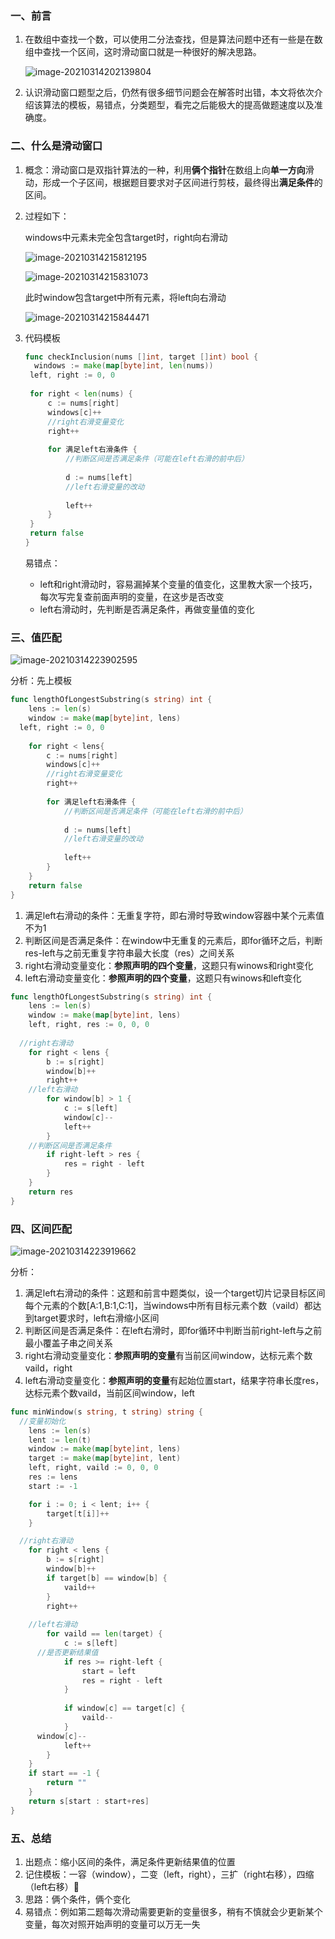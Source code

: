 ### 一、前言

1. 在数组中查找一个数，可以使用二分法查找，但是算法问题中还有一些是在数组中查找一个区间，这时滑动窗口就是一种很好的解决思路。

   ![image-20210314202139804](image-20210314202139804.png)

2. 认识滑动窗口题型之后，仍然有很多细节问题会在解答时出错，本文将依次介绍该算法的模板，易错点，分类题型，看完之后能极大的提高做题速度以及准确度。

### 二、什么是滑动窗口

1. 概念：滑动窗口是双指针算法的一种，利用**俩个指针**在数组上向**单一方向**滑动，形成一个子区间，根据题目要求对子区间进行剪枝，最终得出**满足条件**的区间。

2. 过程如下：

   windows中元素未完全包含target时，right向右滑动

   ![image-20210314215812195](image-20210314215812195.png)

   ![image-20210314215831073](image-20210314215831073.png)

   此时window包含target中所有元素，将left向右滑动

   ![image-20210314215844471](image-20210314215844471.png)

3. 代码模板

   ```go
   func checkInclusion(nums []int, target []int) bool {
     windows := make(map[byte]int, len(nums))
   	left, right := 0, 0
     
   	for right < len(nums) {
   		c := nums[right]
   		windows[c]++
   		//right右滑变量变化
   		right++
       
   		for 满足left右滑条件 {
   			//判断区间是否满足条件（可能在left右滑的前中后）
         
   			d := nums[left]
   			//left右滑变量的改动
         
   			left++
   		}
   	}
   	return false
   }
   ```

   易错点：

   - left和right滑动时，容易漏掉某个变量的值变化，这里教大家一个技巧，每次写完复查前面声明的变量，在这步是否改变
   - left右滑动时，先判断是否满足条件，再做变量值的变化

### 三、值匹配

![image-20210314223902595](image-20210314223902595.png)

分析：先上模板

```go
func lengthOfLongestSubstring(s string) int {
	lens := len(s)
	window := make(map[byte]int, lens)
  left, right := 0, 0
  
	for right < lens{
		c := nums[right]
		windows[c]++
		//right右滑变量变化
		right++
    
		for 满足left右滑条件 {
			//判断区间是否满足条件（可能在left右滑的前中后）
      
			d := nums[left]
			//left右滑变量的改动
      
			left++
		}
	}
	return false
}
```

1. 满足left右滑动的条件：无重复字符，即右滑时导致window容器中某个元素值不为1
2. 判断区间是否满足条件：在window中无重复的元素后，即for循环之后，判断res-left与之前无重复字符串最大长度（res）之间关系
3. right右滑动变量变化：**参照声明的四个变量**，这题只有winows和right变化
4. left右滑动变量变化：**参照声明的四个变量**，这题只有winows和left变化

```go
func lengthOfLongestSubstring(s string) int {
	lens := len(s)
	window := make(map[byte]int, lens)
	left, right, res := 0, 0, 0
  
  //right右滑动
	for right < lens {
		b := s[right]
		window[b]++
		right++
    //left右滑动
		for window[b] > 1 {
			c := s[left]
			window[c]--
			left++
		}
    //判断区间是否满足条件
		if right-left > res {
			res = right - left
		}
	}
	return res
}
```



### 四、区间匹配

![image-20210314223919662](image-20210314223919662.png)

分析：

1. 满足left右滑动的条件：这题和前言中题类似，设一个target切片记录目标区间每个元素的个数[A:1,B:1,C:1]，当windows中所有目标元素个数（vaild）都达到target要求时，left右滑缩小区间
2. 判断区间是否满足条件：在left右滑时，即for循环中判断当前right-left与之前最小覆盖子串之间关系
3. right右滑动变量变化：**参照声明的变量**有当前区间window，达标元素个数vaild，right
4. left右滑动变量变化：**参照声明的变量**有起始位置start，结果字符串长度res，达标元素个数vaild，当前区间window，left

```go
func minWindow(s string, t string) string {
  //变量初始化
	lens := len(s)
	lent := len(t)
	window := make(map[byte]int, lens)
	target := make(map[byte]int, lent)
	left, right, vaild := 0, 0, 0
	res := lens
	start := -1

	for i := 0; i < lent; i++ {
		target[t[i]]++
	}

  //right右滑动
	for right < lens {
		b := s[right]
		window[b]++
		if target[b] == window[b] {
			vaild++
		}
		right++
    
    //left右滑动
		for vaild == len(target) {
			c := s[left]
      //是否更新结果值
			if res >= right-left {
				start = left
				res = right - left
			}
            
			if window[c] == target[c] {
				vaild--
			}
      window[c]--
			left++
		}
	}
	if start == -1 {
		return ""
	}
	return s[start : start+res]
}
```
### 五、总结

1. 出题点：缩小区间的条件，满足条件更新结果值的位置
2. 记住模板：一容（window），二变（left，right），三扩（right右移），四缩（left右移）
3. 思路：俩个条件，俩个变化
4. 易错点：例如第二题每次滑动需要更新的变量很多，稍有不慎就会少更新某个变量，每次对照开始声明的变量可以万无一失

